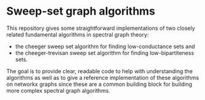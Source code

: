 # Sweep-set graph algorithms

This repository gives some straightforward implementations of two closely related
fundamental algorithms in spectral graph theory:
- the cheeger sweep set algorithm for finding low-conductance sets and
- the cheeger-trevisan sweep set algorithm for finding low-bipartiteness sets.

The goal is to provide clear, readable code to help with understanding the algorithms
as well as to give a reference implementation of these algorithms on networkx graphs
since these are a common building block for building more complex spectral graph
algorithms.
